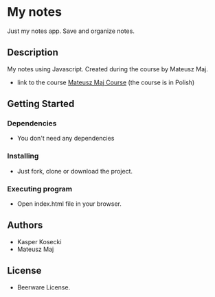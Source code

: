 # My notes

Just my notes app. Save and organize notes.

## Description

My notes using Javascript. Created during the course by Mateusz Maj.
* link to the course [Mateusz Maj Course](https://www.udemy.com/course/10-projektow-w-czystym-javascript-cz-1/) (the course is in Polish)

## Getting Started
### Dependencies

* You don't need any dependencies

### Installing

* Just fork, clone or download the project.

### Executing program

* Open index.html file in your browser.

## Authors

* Kasper Kosecki
* Mateusz Maj

## License

* Beerware License.

